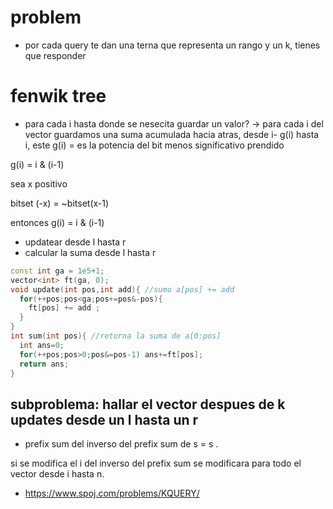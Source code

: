 
# problem

- por cada query te dan una terna que representa un rango y un k, tienes que responder

# fenwik tree

- para cada i hasta donde se nesecita guardar un valor? -> para cada i del vector guardamos una suma acumulada hacia atras, desde i- g(i) hasta i, este g(i) = es la potencia del bit menos significativo prendido

g(i) = i & (i-1)

sea x positivo

bitset (-x) = ~bitset(x-1)

entonces g(i) = i & (i-1)

- updatear desde l hasta r
- calcular la suma desde l hasta r

```cpp
const int ga = 1e5+1;
vector<int> ft(ga, 0);
void update(int pos,int add){ //sumo a[pos] += add
  for(++pos;pos<ga;pos+=pos&-pos){
    ft[pos] += add ;
  }
}
int sum(int pos){ //retorna la suma de a[0:pos]
  int ans=0;
  for(++pos;pos>0;pos&=pos-1) ans+=ft[pos];
  return ans;
}

```

## subproblema: hallar el vector despues de k updates desde un l hasta un r

- prefix sum del inverso del prefix sum de s = s .

si se modifica el i del inverso del prefix sum se modificara para todo el vector desde i hasta n.

- https://www.spoj.com/problems/KQUERY/